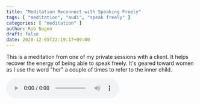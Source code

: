 ```yaml
---
title: "Meditation Reconnect with Speaking Freely"
tags: [ "meditation", "audi", "speak freely" ]
categories: [ "meditation" ]
author: Rob Nugen
draft: false
date: 2020-12-05T22:19:17+09:00
---
```


This is a meditation from one of my private sessions with a client.
It helps recover the energy of being able to speak freely.  It's
geared toward women as I use the word "her" a couple of times to refer
to the inner child.

<audio controls>
  <source src="//b.robnugen.com/rob/presentations/weekly-alignments/2020/201205_0035_reconnect_with_speaking_freely.ogg" type="audio/ogg">
  <source src="//b.robnugen.com/rob/presentations/weekly-alignments/2020/201205_0035_reconnect_with_speaking_freely.mp3" type="audio/mpeg">
  Your browser does not support this audio content.
</audio>


